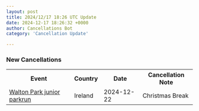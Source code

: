 ```yaml
---
layout: post
title: 2024/12/17 18:26 UTC Update
date: 2024-12-17 18:26:32 +0000
author: Cancellations Bot
category: 'Cancellation Update'

---
```


<h3>New Cancellations</h3>
<div class='hscrollable'>
<table style='width: 100%'>
    <tr>
        <th>Event</th>
        <th>Country</th>
        <th>Date</th>
        <th>Cancellation Note</th>
    </tr>
    <tr>
        <td><a href="https://www.parkrun.ie/waltonpark-juniors">Walton Park junior parkrun</a></td>
        <td>Ireland</td>
        <td>2024-12-22</td>
        <td>Christmas Break</td>
    </tr>
</table>
</div>
